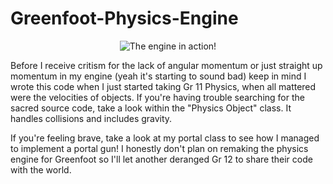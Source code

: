 # Greenfoot-Physics-Engine

<p align="center">
  <img src="https://chongcurtis.com/photos/inner_catcorp.gif" alt="The engine in action!"/>
</p>

Before I receive critism for the lack of angular momentum or just straight up momentum in my engine (yeah it's starting to sound bad) keep in mind I wrote this code when I just started taking Gr 11 Physics, when all mattered were the velocities of objects. If you're having trouble searching for the sacred source code, take a look within the "Physics Object" class. It handles collisions and includes gravity.

If you're feeling brave, take a look at my portal class to see how I managed to implement a portal gun! I honestly don't plan on remaking the physics engine for Greenfoot so I'll let another deranged Gr 12 to share their code with the world.
